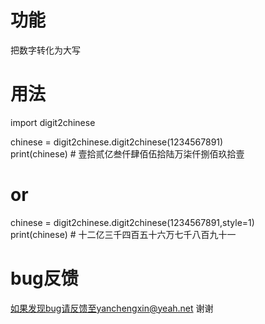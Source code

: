 # 功能
把数字转化为大写 

# 用法

import digit2chinese

chinese = digit2chinese.digit2chinese(1234567891)  
print(chinese) # 壹拾贰亿叁仟肆佰伍拾陆万柒仟捌佰玖拾壹

# or

chinese = digit2chinese.digit2chinese(1234567891,style=1)  
print(chinese) # 十二亿三千四百五十六万七千八百九十一

# bug反馈
如果发现bug请反馈至yanchengxin@yeah.net 谢谢
